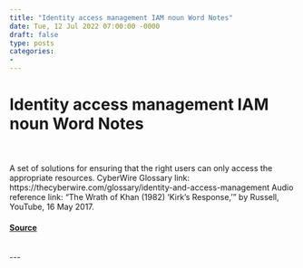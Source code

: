 ```yaml
---
title: "Identity access management IAM noun Word Notes"
date: Tue, 12 Jul 2022 07:00:00 -0000
draft: false
type: posts
categories: 
- 
---
```

# Identity access management IAM noun Word Notes

<br/>

<br/>
A set of solutions for ensuring that the right users can only access the appropriate resources. CyberWire Glossary link: https://thecyberwire.com/glossary/identity-and-access-management Audio reference link: “The Wrath of Khan (1982) ‘Kirk’s Response,’” by Russell, YouTube, 16 May 2017.

#### [Source](https://thecyberwire.com/podcasts/word-notes/106/notes)

<br/>
---
